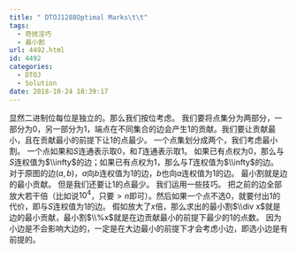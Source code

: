 ```yaml
---
title: " DTOJ1288Optimal Marks\t\t"
tags:
  - 奇技淫巧
  - 最小割
url: 4492.html
id: 4492
categories:
  - DTOJ
  - Solution
date: 2018-10-24 18:39:17
---
```


显然二进制位每位是独立的。那么我们按位考虑。 我们要将点集分为两部分，一部分为$0$，另一部分为$1$，端点在不同集合的边会产生$1$的贡献。我们要让贡献最小，且在贡献最小的前提下让$1$的点最少。 一个点集划分成两个，我们考虑最小割。 一个点如果和$S$连通表示取$0$，和$T$连通表示取$1$。 如果已有点权为$0$，那么与$S$连权值为$\\infty$的边；如果已有点权为$1$，那么与$T$连权值为$\\infty$的边。 对于原图的边$(a,b)$，$a$向$b$连权值为$1$的边，$b$也向$a$连权值为$1$的边。 最小割就是边的最小贡献。 但是我们还要让$1$的点最少。 我们运用一些技巧。 把之前的边全部放大若干倍（比如说$10^4$，只要$>n$即可）。然后如果一个点不选$0$，就要付出$1$的代价，即与$S$连权值为$1$的边。 假如放大了$x$倍，那么求出的最小割$\\div x$就是边的最小贡献，最小割$\\%x$就是在边贡献最小的前提下最少的$1$的点数。 因为小边是不会影响大边的，一定是在大边最小的前提下才会考虑小边，即选小边是有前提的。